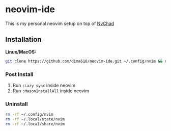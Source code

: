 # neovim-ide
This is my personal neovim setup on top of [NvChad](https://nvchad.com/)

## Installation

**Linux/MacOS:**
```bash
git clone https://github.com/dima618/neovim-ide.git ~/.config/nvim && nvim
```

### Post Install
1. Run `:Lazy sync` inside neovim
1. Run `:MasonInstallAll` inside neovim

### Uninstall
```bash
rm -rf ~/.config/nvim
rm -rf ~/.local/state/nvim
rm -rf ~/.local/share/nvim
```
